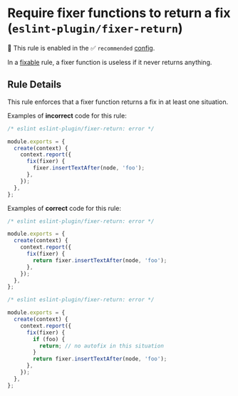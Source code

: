 # Require fixer functions to return a fix (`eslint-plugin/fixer-return`)

💼 This rule is enabled in the ✅ `recommended` [config](https://github.com/eslint-community/eslint-plugin-eslint-plugin#presets).

<!-- end auto-generated rule header -->

In a [fixable](https://eslint.org/docs/latest/extend/custom-rules#applying-fixes) rule, a fixer function is useless if it never returns anything.

## Rule Details

This rule enforces that a fixer function returns a fix in at least one situation.

Examples of **incorrect** code for this rule:

```js
/* eslint eslint-plugin/fixer-return: error */

module.exports = {
  create(context) {
    context.report({
      fix(fixer) {
        fixer.insertTextAfter(node, 'foo');
      },
    });
  },
};
```

Examples of **correct** code for this rule:

```js
/* eslint eslint-plugin/fixer-return: error */

module.exports = {
  create(context) {
    context.report({
      fix(fixer) {
        return fixer.insertTextAfter(node, 'foo');
      },
    });
  },
};
```

```js
/* eslint eslint-plugin/fixer-return: error */

module.exports = {
  create(context) {
    context.report({
      fix(fixer) {
        if (foo) {
          return; // no autofix in this situation
        }
        return fixer.insertTextAfter(node, 'foo');
      },
    });
  },
};
```
